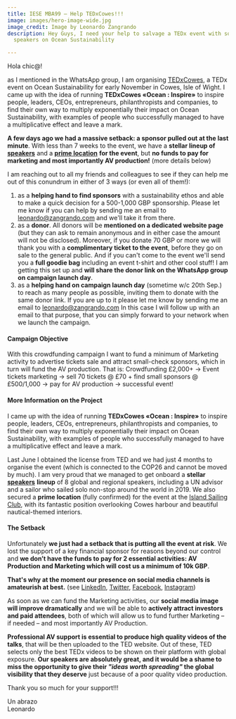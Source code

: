 ```yaml
---
title: IESE MBA99 – Help TEDxCowes!!!
image: images/hero-image-wide.jpg
image_credit: Image by Leonardo Zangrando
description: Hey Guys, I need your help to salvage a TEDx event with some powerful
  speakers on Ocean Sustainability

---
```

Hola chic@!

as I mentioned in the WhatsApp group, I am organising [TEDxCowes](https://TEDxCowes.com), a TEDx event on Ocean Sustainability for early November in Cowes, Isle of Wight. I came up with the idea of running **TEDxCowes «Ocean : Inspire»** to inspire people, leaders, CEOs, entrepreneurs, philanthropists and companies, to find their own way to multiply exponentially their impact on Ocean Sustainability, with examples of people who successfully managed to have a multiplicative effect and leave a mark.

**A few days ago we had a massive setback: a sponsor pulled out at the last minute**. With less than 7 weeks to the event, we have a **stellar lineup of** [**speakers**](https://www.tedxcowes.com/#team) and a [**prime location**](https://islandsc.org.uk) **for the event**, but **no funds to pay for marketing and most importantly AV production!** (more details below)

I am reaching out to all my friends and colleagues to see if they can help me out of this conundrum in either of 3 ways (or even all of them!):

1. as a **helping hand to find sponsors** with a sustainability ethos and able to make a quick decision for a 500-1,000 GBP sponsorship. Please let me know if you can help by sending me an email to [leonardo@zangrando.com](mailto:leonardo@zangrando.com) and we'll take it from there.
2. as a **donor**. All donors will be **mentioned on a dedicated website page** (but they can ask to remain anonymous and in either case the amount will not be disclosed). Moreover, if you donate 70 GBP or more we will thank you with a **complimentary ticket to the event**, before they go on sale to the general public. And if you can't come to the event we'll send you a **full goodie bag** including an event t-shirt and other cool stuff! I am getting this set up and **will share the donor link on the WhatsApp group on campaign launch day**.
3. as a **helping hand on campaign launch day** (sometime w/c 20th Sep.) to reach as many people as possible, inviting them to donate with the same donor link. If you are up to it please let me know by sending me an email to [leonardo@zangrando.com](mailto:leonardo@zangrando.com) In this case I will follow up with an email to that purpose, that you can simply forward to your network when we launch the campaign.

#### Campaign Objective

With this crowdfunding campaign I want to fund a minimum of Marketing activity to advertise tickets sale and attract small-check sponsors, which in turn will fund the AV production. That is: Crowdfunding £2,000+ -> Event tickets marketing -> sell 70 tickets @ £70 + find small sponsors @ £500/1,000 -> pay for AV production -> successful event!

#### More Information on the Project

I came up with the idea of running **TEDxCowes «Ocean : Inspire»** to inspire people, leaders, CEOs, entrepreneurs, philanthropists and companies, to find their own way to multiply exponentially their impact on Ocean Sustainability, with examples of people who successfully managed to have a multiplicative effect and leave a mark.

Last June I obtained the license from TED and we had just 4 months to organise the event (which is connected to the COP26 and cannot be moved by much). I am very proud that we managed to get onboard a **stellar** [**speakers**](https://www.tedxcowes.com/#team) **lineup** of 8 global and regional speakers, including a UN advisor and a sailor who sailed solo non-stop around the world in 2019. We also secured a **prime location** (fully confirmed) for the event at the [Island Sailing Club](https://islandsc.org.uk), with its fantastic position overlooking Cowes harbour and beautiful nautical-themed interiors.

#### The Setback

Unfortunately **we just had a setback that is putting all the event at risk**. We lost the support of a key financial sponsor for reasons beyond our control and **we don’t have the funds to pay for 2 essential activities: AV Production and Marketing which will cost us a minimum of 10k GBP**.  
  
**That's why at the moment our presence on social media channels is amateurish at best.** (see [LinkedIn](https://www.linkedin.com/company/tedxcowes/), [Twitter](https://twitter.com/TEDxCowes), [Facebook](https://facebook.com/TEDxCowes), [Instagram](https://instagram.com/TEDxCowes))

As soon as we can fund the Marketing activities, our **social media image will improve dramatically** and we will be able to **actively attract investors and paid attendees**, both of which will allow us to fund further Marketing – if needed – and most importantly AV Production.

**Professional AV support is essential to produce high quality videos of the talks**, that will be then uploaded to the TED website. Out of these, TED selects only the best TEDx videos to be shown on their platform with global exposure. **Our speakers are absolutely great, and it would be a shame to miss the opportunity to give their _"ideas worth spreading"_ the global visibility that they deserve** just because of a poor quality video production.

Thank you so much for your support!!!

Un abrazo  
Leonardo